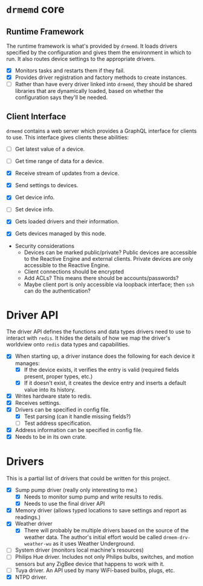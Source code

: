 # `drmemd` core

## Runtime Framework

The runtime framework is what's provided by `drmemd`. It loads drivers
specified by the configuration and gives them the environment in which
to run. It also routes device settings to the appropriate drivers.

- [X] Monitors tasks and restarts them if they fail.
- [X] Provides driver registration and factory methods to create
      instances.
- [ ] Rather than have every driver linked into `drmemd`, they should
      be shared libraries that are dynamically loaded, based on
      whether the configuration says they'll be needed.

## Client Interface

`drmemd` contains a web server which provides a GraphQL interface for
clients to use. This interface gives clients these abilities:

- [ ] Get latest value of a device.
- [ ] Get time range of data for a device.
- [X] Receive stream of updates from a device.
- [X] Send settings to devices.
- [X] Get device info.
- [ ] Set device info.
- [X] Gets loaded drivers and their information.
- [X] Gets devices managed by this node.


- Security considerations
  - Devices can be marked public/private? Public devices are
    accessible to the Reactive Engine and external clients. Private
    devices are only accessible to the Reactive Engine.
  - Client connections should be encrypted
  - Add ACLs? This means there should be accounts/passwords?
  - Maybe client port is only accessible via loopback interface; then
    `ssh` can do the authentication?

# Driver API

The driver API defines the functions and data types drivers need to
use to interact with `redis`. It hides the details of how we map the
driver's worldview onto `redis` data types and capabilities.

- [X] When starting up, a driver instance does the following for each
      device it manages:
  - [X] If the device exists, it verifies the entry is valid
        (required fields present, proper types, etc.)
  - [X] If it doesn't exist, it creates the device entry and
        inserts a default value into its history.
- [X] Writes hardware state to redis.
- [X] Receives settings.
- [X] Drivers can be specified in config file.
  - [X] Test parsing (can it handle missing fields?)
  - [ ] Test address specification.
- [X] Address information can be specified in config file.
- [X] Needs to be in its own crate.

# Drivers

This is a partial list of drivers that could be written for this
project.

- [X] Sump pump driver (really only interesting to me.)
  - [X] Needs to monitor sump pump and write results to redis.
  - [X] Needs to use the final driver API
- [X] Memory driver (allows typed locations to save settings and report
      as readings.)
- [X] Weather driver
  - [X] There will probably be multiple drivers based on the source of
        the weather data. The author's initial effort would be called
	    `drmem-drv-weather-wu` as it uses Weather Underground.
- [ ] System driver (monitors local machine's resources)
- [ ] Philips Hue driver. Includes not only Philips bulbs, switches, and
      motion sensors but any ZigBee device that happens to work with it.
- [ ] Tuya driver. An API used by many WiFi-based builbs, plugs, etc.
- [X] NTPD driver.

